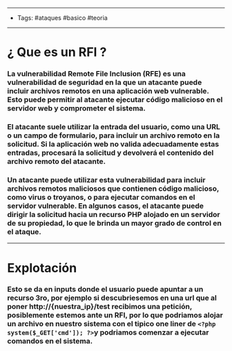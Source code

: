 ---- 
- Tags: #ataques #basico #teoria 
---

# ¿ Que es un **RFI** ?

### La vulnerabilidad **Remote File Inclusion (RFE)** es una vulnerabilidad de seguridad en la que un atacante puede **incluir archivos remotos** en una aplicación web vulnerable. Esto puede permitir al atacante ejecutar código malicioso en el servidor web y comprometer el sistema. 

### El atacante suele utilizar la entrada del usuario, como una URL o un campo de formulario, para incluir un archivo remoto en la solicitud. Si la aplicación web no valida adecuadamente estas entradas, procesará la solicitud y devolverá el contenido del archivo remoto del atacante. 

### Un atacante puede utilizar esta vulnerabilidad para incluir archivos remotos maliciosos que contienen código malicioso, como virus o troyanos, o para ejecutar comandos en el servidor vulnerable. En algunos casos, el atacante puede dirigir la solicitud hacia un recurso PHP alojado en un servidor de su propiedad, lo que le brinda un mayor grado de control en el ataque. 

--- 

# Explotación 

### Esto se da en inputs donde el usuario puede apuntar a un recurso 3ro, por ejemplo si descubriesemos en una url que al poner http://{nuestra_ip}/test recibimos una petición, posiblemente estemos ante un **RFI**, por lo que podriamos alojar un archivo en nuestro sistema con el tipico one liner de `<?php system($_GET['cmd']); ?>`y podriamos comenzar a ejecutar comandos en el sistema. 



